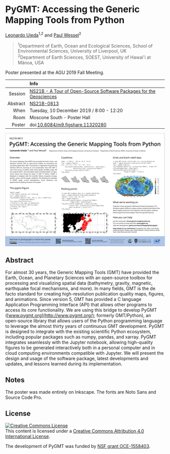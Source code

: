 # PyGMT: Accessing the Generic Mapping Tools from Python

[Leonardo Uieda](https://leouieda.com/)<sup>1,2</sup> and
[Paul Wessel](http://www.soest.hawaii.edu/wessel/)<sup>2</sup>

> <sup>1</sup>Department of Earth, Ocean and Ecological Sciences, School of Environmental Sciences, University of Liverpool, UK<br>
> <sup>2</sup>Department of Earth Sciences, SOEST, University of Hawai'i at Mānoa, USA<br>

Poster presented at the AGU 2019 Fall Meeting.

|    |Info|
|---:|:---|
|Session|[NS21B - A Tour of Open-Source Software Packages for the Geosciences](https://agu.confex.com/agu/fm19/meetingapp.cgi/Session/78079)|
|Abstract|[NS21B-0813](https://agu.confex.com/agu/fm19/meetingapp.cgi/Paper/571307)|
|When|Tuesday, 10 December 2019 / 8:00 - 12:20|
|Room|Moscone South - Poster Hall|
|Poster|doi:[10.6084/m9.figshare.11320280](https://doi.org/10.6084/m9.figshare.11320280)|

![A low resolution preview of the poster](poster.jpg)


## Abstract

For almost 30 years, the Generic Mapping Tools (GMT) have provided the Earth,
Ocean, and Planetary Sciences with an open-source toolbox for processing and
visualizing spatial data (bathymetry, gravity, magnetic, earthquake focal
mechanisms, and more). In many fields, GMT is the de facto standard for
creating high-resolution publication quality maps, figures, and animations.
Since version 5, GMT has provided a C language Application Programming
Interface (API) that allows other programs to access its core functionality. We
are using this bridge to develop PyGMT ([www.pygmt.org](http://www.pygmt.org/);
formerly GMT/Python), an open-source library that allows users of the Python
programming language to leverage the almost thirty years of continuous GMT
development. PyGMT is designed to integrate with the existing scientific Python
ecosystem, including popular packages such as numpy, pandas, and xarray. PyGMT
integrates seamlessly with the Jupyter notebook, allowing high-quality figures
to be generated interactively both in a personal computer and in cloud
computing environments compatible with Jupyter. We will present the design and
usage of the software package, latest developments and updates, and lessons
learned during its implementation.

## Notes

The poster was made entirely on Inkscape. The fonts are Noto Sans and Source
Code Pro.

## License

<a rel="license" href="http://creativecommons.org/licenses/by/4.0/"><img
alt="Creative Commons License" style="border-width:0"
src="https://i.creativecommons.org/l/by/4.0/88x31.png" /></a><br>
This content is licensed under a <a rel="license"
href="http://creativecommons.org/licenses/by/4.0/">Creative Commons Attribution
4.0 International License</a>.


The development of PyGMT was funded by
[NSF grant OCE-1558403](http://www.nsf.gov/awardsearch/showAward?AWD_ID=1558403).
